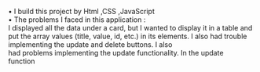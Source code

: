 •	I build this project by Html ,CSS ,JavaScript  
•	The problems I faced in this application :  
I displayed all the data under a card, but I wanted to display it in a table and put the array values (title, value, id, etc.) in its elements. I also had trouble implementing the update and delete buttons. I also    
had problems implementing the update functionality. In the update   
function    
